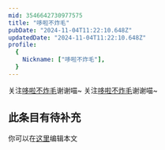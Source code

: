 ```yaml
---
mid: 3546642730977575
title: "哆啦不炸毛"
pubDate: "2024-11-04T11:22:10.648Z"
updatedDate: "2024-11-04T11:22:10.648Z"
profile:
  {
    Nickname: ["哆啦不炸毛"],
  }
---
```


关注[哆啦不炸毛](https://space.bilibili.com/3546642730977575)谢谢喵~ 关注[哆啦不炸毛](https://space.bilibili.com/3546642730977575)谢谢喵~

## 此条目有待补充
你可以在[这里](https://github.com/Yuhanawa/VTuber.ICU-Content/edit/master/v/哆啦不炸毛/index.md)编辑本文
